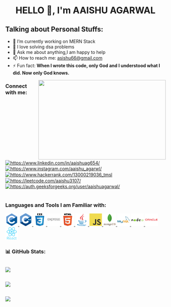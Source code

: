 <h1 align="center">HELLO 👋, I'm AAISHU AGARWAL</h1>
 
 
## **Talking about Personal Stuffs:**

- 🌱 I’m currently working on MERN Stack
- 🔭 I love solving dsa problems
- 💬 Ask me about anything,I am happy to help
- 📫 How to reach me: asishu66@gmail.com
- ⚡ Fun fact: **When I wrote this code, only God and I understood what I did. Now only God knows.**

 <img align="right" width="400" height="250" src="https://cdn.dribbble.com/users/4055494/screenshots/15215756/media/d2b66c4ca0192aa26d103448b3d1518b.gif">

<h3 align="left">Connect with me:</h3>
<p align="left">
<a href="https://www.linkedin.com/in/aaishuag654/" target="blank"><img align="center" src="https://raw.githubusercontent.com/rahuldkjain/github-profile-readme-generator/master/src/images/icons/Social/linked-in-alt.svg" alt="https://www.linkedin.com/in/aaishuag654/" height="30" width="40" /></a>
<a href="https://www.instagram.com/aaishu_agarwl/" target="blank"><img align="center" src="https://raw.githubusercontent.com/rahuldkjain/github-profile-readme-generator/master/src/images/icons/Social/instagram.svg" alt="https://www.instagram.com/aaishu_agarwl/" height="30" width="40" /></a>
<a href="https://www.hackerrank.com/13000219036_tmsl" target="blank"><img align="center" src="https://raw.githubusercontent.com/rahuldkjain/github-profile-readme-generator/master/src/images/icons/Social/hackerrank.svg" alt="https://www.hackerrank.com/13000219036_tmsl" height="30" width="40" /></a>
<a href="https://leetcode.com/aaishu3107/" target="blank"><img align="center" src="https://raw.githubusercontent.com/rahuldkjain/github-profile-readme-generator/master/src/images/icons/Social/leet-code.svg" alt="https://leetcode.com/aaishu3107/" height="30" width="40" /></a>
<a href="/https://auth.geeksforgeeks.org/user/aaishuagarwal/" target="blank"><img align="center" src="https://raw.githubusercontent.com/rahuldkjain/github-profile-readme-generator/master/src/images/icons/Social/geeks-for-geeks.svg" alt="https://auth.geeksforgeeks.org/user/aaishuagarwal/" height="30" width="40" /></a>
</p>
<h1> </h1>
<h3 align="left">Languages and Tools I am Familiar with:</h3>
<p align="left"> <a href="https://www.cprogramming.com/" target="_blank" rel="noreferrer"> <img src="https://raw.githubusercontent.com/devicons/devicon/master/icons/c/c-original.svg" alt="c" width="40" height="40"/> </a> <a href="https://www.w3schools.com/cpp/" target="_blank" rel="noreferrer"> <img src="https://raw.githubusercontent.com/devicons/devicon/master/icons/cplusplus/cplusplus-original.svg" alt="cplusplus" width="40" height="40"/> </a> <a href="https://www.w3schools.com/css/" target="_blank" rel="noreferrer"> <img src="https://raw.githubusercontent.com/devicons/devicon/master/icons/css3/css3-original-wordmark.svg" alt="css3" width="40" height="40"/> </a> <a href="https://expressjs.com" target="_blank" rel="noreferrer"> <img src="https://raw.githubusercontent.com/devicons/devicon/master/icons/express/express-original-wordmark.svg" alt="express" width="40" height="40"/> </a> <a href="https://www.w3.org/html/" target="_blank" rel="noreferrer"> <img src="https://raw.githubusercontent.com/devicons/devicon/master/icons/html5/html5-original-wordmark.svg" alt="html5" width="40" height="40"/> </a> <a href="https://www.java.com" target="_blank" rel="noreferrer"> <img src="https://raw.githubusercontent.com/devicons/devicon/master/icons/java/java-original.svg" alt="java" width="40" height="40"/> </a> <a href="https://developer.mozilla.org/en-US/docs/Web/JavaScript" target="_blank" rel="noreferrer"> <img src="https://raw.githubusercontent.com/devicons/devicon/master/icons/javascript/javascript-original.svg" alt="javascript" width="40" height="40"/> </a> <a href="https://www.mongodb.com/" target="_blank" rel="noreferrer"> <img src="https://raw.githubusercontent.com/devicons/devicon/master/icons/mongodb/mongodb-original-wordmark.svg" alt="mongodb" width="40" height="40"/> </a> <a href="https://www.mysql.com/" target="_blank" rel="noreferrer"> <img src="https://raw.githubusercontent.com/devicons/devicon/master/icons/mysql/mysql-original-wordmark.svg" alt="mysql" width="40" height="40"/> </a> <a href="https://nodejs.org" target="_blank" rel="noreferrer"> <img src="https://raw.githubusercontent.com/devicons/devicon/master/icons/nodejs/nodejs-original-wordmark.svg" alt="nodejs" width="40" height="40"/> </a> <a href="https://www.oracle.com/" target="_blank" rel="noreferrer"> <img src="https://raw.githubusercontent.com/devicons/devicon/master/icons/oracle/oracle-original.svg" alt="oracle" width="40" height="40"/> </a> <a href="https://reactjs.org/" target="_blank" rel="noreferrer"> <img src="https://raw.githubusercontent.com/devicons/devicon/master/icons/react/react-original-wordmark.svg" alt="react" width="40" height="40"/> </a> </p>
<h3> 📊 GitHub Stats:</h3>

<h2 aligh= "center">

![](https://github-readme-stats.vercel.app/api?username=Aaishuagarwal123&theme=dark&hide_border=false&include_all_commits=true&count_private=true)<br/>

![](https://github-readme-streak-stats.herokuapp.com/?user=Aaishuagarwal123&theme=dark&hide_border=false)<br/>

![](https://github-readme-stats.vercel.app/api/top-langs/?username=Aaishuagarwal123&theme=dark&hide_border=false&include_all_commits=true&count_private=true&layout=compact)

</h2>
